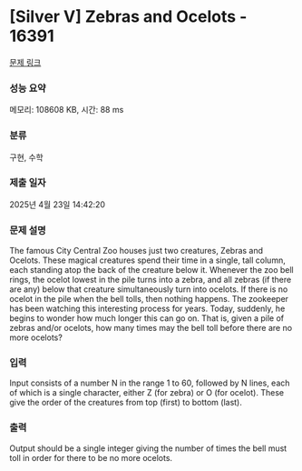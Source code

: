 # [Silver V] Zebras and Ocelots - 16391 

[문제 링크](https://www.acmicpc.net/problem/16391) 

### 성능 요약

메모리: 108608 KB, 시간: 88 ms

### 분류

구현, 수학

### 제출 일자

2025년 4월 23일 14:42:20

### 문제 설명

<p>The famous City Central Zoo houses just two creatures, Zebras and Ocelots. These magical creatures spend their time in a single, tall column, each standing atop the back of the creature below it. Whenever the zoo bell rings, the ocelot lowest in the pile turns into a zebra, and all zebras (if there are any) below that creature simultaneously turn into ocelots. If there is no ocelot in the pile when the bell tolls, then nothing happens. The zookeeper has been watching this interesting process for years. Today, suddenly, he begins to wonder how much longer this can go on. That is, given a pile of zebras and/or ocelots, how many times may the bell toll before there are no more ocelots?</p>

### 입력 

 <p>Input consists of a number N in the range 1 to 60, followed by N lines, each of which is a single character, either Z (for zebra) or O (for ocelot). These give the order of the creatures from top (first) to bottom (last).</p>

### 출력 

 <p>Output should be a single integer giving the number of times the bell must toll in order for there to be no more ocelots.</p>


